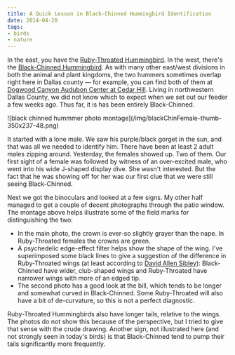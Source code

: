 ```yaml
---
title: A Quick Lesson in Black-Chinned Hummingbird Identification
date: 2014-04-20
tags:
- birds
- nature
---
```


In the east, you have the [Ruby-Throated
Hummingbird](https://birds.audubon.org/birds/ruby-throated-hummingbird). In the west, there's the [Black-Chinned
Hummingbird](https://birds.audubon.org/birds/black-chinned-hummingbird). As with many other east/west divisions in both the animal and
plant kingdoms, the two hummers sometimes overlap right here in Dallas county
&mdash; for example, you can find both of them at [Dogwood Canyon Audubon Center at Cedar
Hill](https://dogwoodcanyon.audubon.org/). Living in northwestern Dallas County, we did not know which to expect
when we set out our feeder a few weeks ago. Thus far, it is has been entirely
Black-Chinned.

<div class="image">
![black chinned hummmer photo montage](/img/blackChinFemale-thumb-350x237-48.png)
</div>

<!-- truncate -->

It started with a lone male. We saw his purple/black gorget in the sun,
and that was all we needed to identify him. There have been at least 2 adult
males zipping around. Yesterday, the females showed up. Two of them. Our first
sight of a female was followed by witness of an over-excited male, who went into
his wide J-shaped display dive. She wasn't interested. But the fact that he was
showing off for her was our first clue that we were still seeing Black-Chinned.

Next we got the binoculars and looked at a few signs. My other half managed to
get a couple of decent photographs through the patio window.  The montage above
helps illustrate some of the field marks for distinguishing the two:

* In the main photo, the crown is ever-so slightly grayer than the nape. In
  Ruby-Throated females the crowns are green.
* A psychedelic edge-effect filter helps show the shape of the wing. I've
  superimposed some black lines to give a suggestion of the difference in
  Ruby-Throated wings (at least according to [David Allen
  Sibley](https://www.sibleyguides.com)): Black-Chinned have wider, club-shaped
  wings and Ruby-Throated have narrower wings with more of an edged tip.
* The second photo has a good look at the bill, which tends to be longer and
  somewhat curved in Black-Chinned. Some Ruby-Throated will also have a bit of
  de-curvature, so this is  not a perfect diagnostic.

Ruby-Throated Hummingbirds also have longer tails, relative to the wings. The
photos do not show this because of the perspective, but I tried to give that
sense with the crude drawing. Another sign, not illustrated here (and not
strongly seen in today's birds) is that Black-Chinned tend to pump their tails
significantly more frequently.
